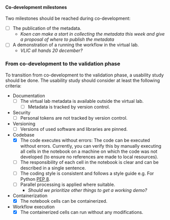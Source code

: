#### Co-development milestones

Two milestones should be reached during co-development:

-   [ ] The publication of the metadata.
    -   *Koen can make a start in collecting the metadata this week and
        give a proposal of where to publish the metadata*
-   [ ] A demonstration of a running the workflow in the virtual lab.
    -   *VLIC all hands 20 december?*

### From co-development to the validation phase

To transition from co-development to the validation phase, a usability
study should be done. The usability study should consider at least the
following criteria:

-   Documentation
    -   [ ] The virtual lab metadata is available outside the virtual
        lab.
        -   [ ] Metadata is tracked by version control.
-   Security
    -   [ ] Personal tokens are not tracked by version control.
-   Versioning
    -   [ ] Versions of used software and libraries are pinned.
-   Codebase
    -   [x] The code executes without errors: The code can be executed
        without errors. Currently, you can verify this by manually
        executing all cells in the notebook on a machine on which the
        code was not developed (to ensure no references are made to
        local resources).
    -   [ ] The responsibility of each cell in the notebook is clear and
        can be described in a single sentence.
    -   [ ] The coding style is consistent and follows a style guide
        e.g. For Python [PEP 8](https://peps.python.org/pep-0008/).
    -   [ ] Parallel processing is applied where suitable.
        -   *Should we prioritize other things to get a working demo?*
-   Containerization
    -   [x] The notebook cells can be containerized.
-   Workflow execution
    -   [x] The containerized cells can run without any modifications.
